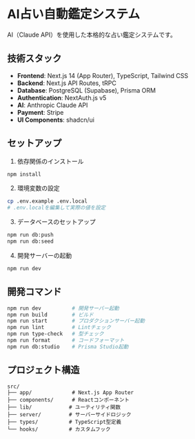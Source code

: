 # AI占い自動鑑定システム

AI（Claude API）を使用した本格的な占い鑑定システムです。

## 技術スタック

- **Frontend**: Next.js 14 (App Router), TypeScript, Tailwind CSS
- **Backend**: Next.js API Routes, tRPC
- **Database**: PostgreSQL (Supabase), Prisma ORM
- **Authentication**: NextAuth.js v5
- **AI**: Anthropic Claude API
- **Payment**: Stripe
- **UI Components**: shadcn/ui

## セットアップ

1. 依存関係のインストール
```bash
npm install
```

2. 環境変数の設定
```bash
cp .env.example .env.local
# .env.localを編集して実際の値を設定
```

3. データベースのセットアップ
```bash
npm run db:push
npm run db:seed
```

4. 開発サーバーの起動
```bash
npm run dev
```

## 開発コマンド

```bash
npm run dev          # 開発サーバー起動
npm run build        # ビルド
npm run start        # プロダクションサーバー起動
npm run lint         # Lintチェック
npm run type-check   # 型チェック
npm run format       # コードフォーマット
npm run db:studio    # Prisma Studio起動
```

## プロジェクト構造

```
src/
├── app/             # Next.js App Router
├── components/      # Reactコンポーネント
├── lib/            # ユーティリティ関数
├── server/         # サーバーサイドロジック
├── types/          # TypeScript型定義
└── hooks/          # カスタムフック
```